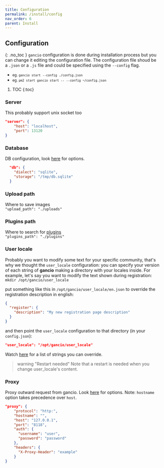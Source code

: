 ```yaml
---
title: Configuration
permalink: /install/config
nav_order: 6
parent: Install
---
```


## Configuration
{: .no_toc }
`gancio` configuration is done during installation process but you can change it editing the configuration file.
The configuration file shoud be a `.json` or a `.js` file and could be specified using the `--config` flag.

- <small>eg. `gancio start --config ./config.json`</small>
- <small>eg. `pm2 start gancio start -- --config ~/config.json`</small>

1. TOC
{:toc}

### Server
This probably support unix socket too

```json
"server": {
    "host": "localhost",
    "port": 13120
}
```

### Database
DB configuration, look [here](https://sequelize.org/v6/class/src/sequelize.js~Sequelize.html#instance-constructor-constructor) for options.
```json
  "db": {
    "dialect": "sqlite",
    "storage": "/tmp/db.sqlite"
  }
```
### Upload path
Where to save images  
`"upload_path": "./uploads"`

### Plugins path
Where to search for [plugins](/usage/plugins)  
`"plugins_path": "./plugins"`

### User locale
Probably you want to modify some text for your specific community, that's
why we thought the `user_locale` configuration: you can specify your version of
each string of **gancio** making a directory with your locales inside.
For example, let's say you want to modify the text shown during registration:  
`mkdir /opt/gancio/user_locale`  

put something like this in `/opt/gancio/user_locale/en.json` to override the registration description in
english:  
```json
{
  "register": {
    "description": "My new registration page description"
  }
}
```  
and then point the `user_locale` configuration to that directory (in your `config.json`):  
```json
"user_locale": "/opt/gancio/user_locale"
```  
Watch [here](https://framagit.org/les/gancio/tree/master/locales) for a
list of strings you can override.

> warning "Restart needed"
> Note that a restart is needed when you change user_locale's content.

### Proxy
Proxy outward request from gancio.
Look [here](https://www.npmjs.com/package/https-proxy-agent) for options.
Note: `hostname` option takes precedence over `host`.

```json
"proxy": {
    "protocol": "http:",
    "hostname": "",
    "host": "127.0.0.1",
    "port": "8118",
    "auth": {
      "username": "user",
      "password": "password"
    },
    "headers": {
      "X-Proxy-Header": "example"
    }
}
```
